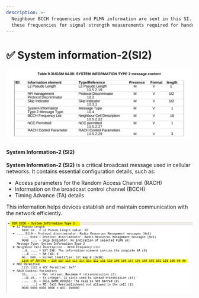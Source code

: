 ```yaml
---
description: >-
  Neighbour BCCH frequencies and PLMN information are sent in this SI. MS uses
  these frequencies for signal strength measurements required for handover.
---
```


# ✅ System information-2(SI2)

![](<../.gitbook/assets/image (7).png>)

#### System Information-2 (SI2)

**System Information-2 (SI2)** is a critical broadcast message used in cellular networks. It contains essential configuration details, such as:

* Access parameters for the Random Access Channel (RACH)
* Information on the broadcast control channel (BCCH)
* Timing Advance (TA) details

This information helps devices establish and maintain communication with the network efficiently.

![](<../.gitbook/assets/image (14).png>)
